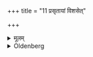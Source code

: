 +++
title = "11 प्रसृतायां विशसेत्"

+++

<details><summary>मूलम्</summary>

प्रसृतायां विशसेत् ११
</details>

<details><summary>Oldenberg</summary>

11. When it has ceased to drop, he should hew (the cow) to pieces.
</details>
